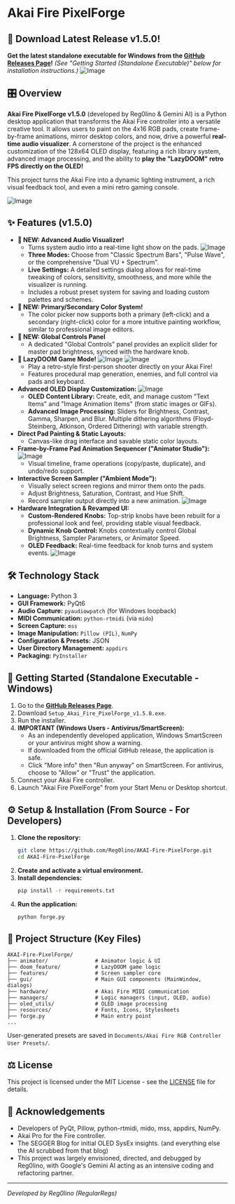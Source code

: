 # Akai Fire PixelForge

## 🚀 Download Latest Release v1.5.0!

**Get the latest standalone executable for Windows from the [GitHub Releases Page](https://github.com/Reg0lino/AKAI-Fire-PixelForge/releases/latest)!**
*(See "Getting Started (Standalone Executable)" below for installation instructions.)*
![Image](https://github.com/Reg0lino/AKAI-Fire-PixelForge/blob/main/images/boring.png)

## 🎛️ Overview

**Akai Fire PixelForge v1.5.0** (developed by Reg0lino & Gemini AI) is a Python desktop application that transforms the Akai Fire controller into a versatile creative tool. It allows users to paint on the 4x16 RGB pads, create frame-by-frame animations, mirror desktop colors, and now, drive a powerful **real-time audio visualizer**. A cornerstone of the project is the enhanced customization of the 128x64 OLED display, featuring a rich library system, advanced image processing, and the ability to **play the "LazyDOOM" retro FPS directly on the OLED!**

This project turns the Akai Fire into a dynamic lighting instrument, a rich visual feedback tool, and even a mini retro gaming console.

![Image](https://raw.githubusercontent.com/Reg0lino/AKAI-Fire-PixelForge/refs/heads/main/images/full.png)

## ✨ Features (v1.5.0)

*   **🎵 NEW: Advanced Audio Visualizer!**
    *   Turns system audio into a real-time light show on the pads.
![Image](https://raw.githubusercontent.com/Reg0lino/AKAI-Fire-PixelForge/refs/heads/main/images/audiovis.png)
    *   **Three Modes:** Choose from "Classic Spectrum Bars", "Pulse Wave", or the comprehensive "Dual VU + Spectrum".
    *   **Live Settings:** A detailed settings dialog allows for real-time tweaking of colors, sensitivity, smoothness, and more while the visualizer is running.
    *   Includes a robust preset system for saving and loading custom palettes and schemes.
*   **🎨 NEW: Primary/Secondary Color System!**
    *   The color picker now supports both a primary (left-click) and a secondary (right-click) color for a more intuitive painting workflow, similar to professional image editors.
*   **🔆 NEW: Global Controls Panel**
    *   A dedicated "Global Controls" panel provides an explicit slider for master pad brightness, synced with the hardware knob.
*   **👹 LazyDOOM Game Mode!**
![Image](https://raw.githubusercontent.com/Reg0lino/AKAI-Fire-PixelForge/refs/heads/main/images/doomoled.png)
![Image](https://raw.githubusercontent.com/Reg0lino/AKAI-Fire-PixelForge/refs/heads/main/images/doomcontrol.png)
    *   Play a retro-style first-person shooter directly on your Akai Fire!
    *   Features procedural map generation, enemies, and full control via pads and keyboard.
*   **Advanced OLED Display Customization:**
![Image](https://raw.githubusercontent.com/Reg0lino/AKAI-Fire-PixelForge/refs/heads/main/images/oled.png)
    *   **OLED Content Library:** Create, edit, and manage custom "Text Items" and "Image Animation Items" (from static images or GIFs).
    *   **Advanced Image Processing:** Sliders for Brightness, Contrast, Gamma, Sharpen, and Blur. Multiple dithering algorithms (Floyd-Steinberg, Atkinson, Ordered Dithering) with variable strength.
*   **Direct Pad Painting & Static Layouts:**
    *   Canvas-like drag interface and savable static color layouts.
*   **Frame-by-Frame Pad Animation Sequencer ("Animator Studio"):**
![Image](https://raw.githubusercontent.com/Reg0lino/AKAI-Fire-PixelForge/refs/heads/main/images/animatorUI.png)
    *   Visual timeline, frame operations (copy/paste, duplicate), and undo/redo support.
*   **Interactive Screen Sampler ("Ambient Mode"):**
    *   Visually select screen regions and mirror them onto the pads.
    *   Adjust Brightness, Saturation, Contrast, and Hue Shift.
    *   Record sampler output directly into a new animation.
![Image](https://raw.githubusercontent.com/Reg0lino/AKAI-Fire-PixelForge/refs/heads/main/images/sample.png)
*   **Hardware Integration & Revamped UI:**
    *   **Custom-Rendered Knobs:** Top-strip knobs have been rebuilt for a professional look and feel, providing stable visual feedback.
    *   **Dynamic Knob Control:** Knobs contextually control Global Brightness, Sampler Parameters, or Animator Speed.
    *   **OLED Feedback:** Real-time feedback for knob turns and system events.
![Image](https://raw.githubusercontent.com/Reg0lino/AKAI-Fire-PixelForge/refs/heads/main/images/toprow.png)

## 🛠️ Technology Stack

*   **Language:** Python 3
*   **GUI Framework:** PyQt6
*   **Audio Capture:** `pyaudiowpatch` (for Windows loopback)
*   **MIDI Communication:** `python-rtmidi` (via `mido`)
*   **Screen Capture:** `mss`
*   **Image Manipulation:** `Pillow (PIL)`, `NumPy`
*   **Configuration & Presets:** JSON
*   **User Directory Management:** `appdirs`
*   **Packaging:** `PyInstaller`

## 🚀 Getting Started (Standalone Executable - Windows)

1.  Go to the [**GitHub Releases Page**](https://github.com/Reg0lino/AKAI-Fire-PixelForge/releases/latest).
2.  Download `Setup_Akai_Fire_PixelForge_v1.5.0.exe`.
3.  Run the installer.
4.  **IMPORTANT (Windows Users - Antivirus/SmartScreen):**
    *   As an independently developed application, Windows SmartScreen or your antivirus might show a warning.
    *   If downloaded from the official GitHub release, the application is safe.
    *   Click "More info" then "Run anyway" on SmartScreen. For antivirus, choose to "Allow" or "Trust" the application.
5.  Connect your Akai Fire controller.
6.  Launch "Akai Fire PixelForge" from your Start Menu or Desktop shortcut.

## ⚙️ Setup & Installation (From Source - For Developers)

1.  **Clone the repository:**
    ```bash
    git clone https://github.com/Reg0lino/AKAI-Fire-PixelForge.git
    cd AKAI-Fire-PixelForge
    ```
2.  **Create and activate a virtual environment.**
3.  **Install dependencies:**
    ```bash
    pip install -r requirements.txt
    ```
4.  **Run the application:**
    ```bash
    python forge.py
    ```

## 📂 Project Structure (Key Files)
```
AKAI-Fire-PixelForge/
├── animator/               # Animator logic & UI
├── doom_feature/           # LazyDOOM game logic
├── features/               # Screen sampler core
├── gui/                    # Main GUI components (MainWindow, dialogs)
├── hardware/               # Akai Fire MIDI communication
├── managers/               # Logic managers (input, OLED, audio)
├── oled_utils/             # OLED image processing
├── resources/              # Fonts, Icons, Stylesheets
├── forge.py                # Main entry point
...
```
User-generated presets are saved in `Documents/Akai Fire RGB Controller User Presets/`.

## ⚖️ License

This project is licensed under the MIT License - see the [LICENSE](LICENSE) file for details.

## 🙏 Acknowledgements

*   Developers of PyQt, Pillow, python-rtmidi, mido, mss, appdirs, NumPy.
*   Akai Pro for the Fire controller.
*   The SEGGER Blog for initial OLED SysEx insights. (and everything else the AI scrubbed from that blog)
*   This project was largely envisioned, directed, and debugged by Reg0lino, with Google's Gemini AI acting as an intensive coding and refactoring partner.

---
*Developed by Reg0lino (RegularRegs)*
